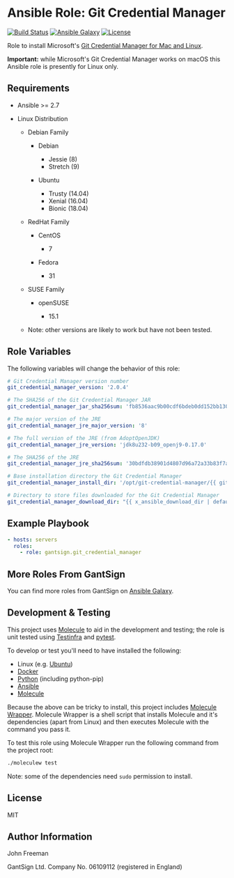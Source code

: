 Ansible Role: Git Credential Manager
====================================

[![Build Status](https://travis-ci.com/gantsign/ansible_role_git_credential_manager.svg?branch=master)](https://travis-ci.com/gantsign/ansible_role_git_credential_manager)
[![Ansible Galaxy](https://img.shields.io/badge/ansible--galaxy-gantsign.git__credential__manager-blue.svg)](https://galaxy.ansible.com/gantsign/git_credential_manager)
[![License](https://img.shields.io/badge/license-MIT-blue.svg)](https://raw.githubusercontent.com/gantsign/ansible_role_git_credential_manager/master/LICENSE)

Role to install Microsoft's [Git Credential Manager for Mac and Linux](https://github.com/Microsoft/Git-Credential-Manager-for-Mac-and-Linux).

**Important:** while Microsoft's Git Credential Manager works on macOS this
Ansible role is presently for Linux only.

Requirements
------------

* Ansible >= 2.7

* Linux Distribution

    * Debian Family

        * Debian

            * Jessie (8)
            * Stretch (9)

        * Ubuntu

            * Trusty (14.04)
            * Xenial (16.04)
            * Bionic (18.04)

    * RedHat Family

        * CentOS

            * 7

        * Fedora

            * 31

    * SUSE Family

        * openSUSE

            * 15.1

    * Note: other versions are likely to work but have not been tested.

Role Variables
--------------

The following variables will change the behavior of this role:

```yaml
# Git Credential Manager version number
git_credential_manager_version: '2.0.4'

# The SHA256 of the Git Credential Manager JAR
git_credential_manager_jar_sha256sum: 'fb8536aac9b00cdf6bdeb0dd152bb1306d88cd3fdb7a958ac9a144bf4017cad7'

# The major version of the JRE
git_credential_manager_jre_major_version: '8'

# The full version of the JRE (from AdoptOpenJDK)
git_credential_manager_jre_version: 'jdk8u232-b09_openj9-0.17.0'

# The SHA256 of the JRE
git_credential_manager_jre_sha256sum: '30bdfdb38901d4807d96a72a33b83f7a4f40255e11a88853c1e8732acc4644a7'

# Base installation directory the Git Credential Manager
git_credential_manager_install_dir: '/opt/git-credential-manager/{{ git_credential_manager_version }}'

# Directory to store files downloaded for the Git Credential Manager
git_credential_manager_download_dir: "{{ x_ansible_download_dir | default(ansible_env.HOME + '/.ansible/tmp/downloads') }}"
```

Example Playbook
----------------

```yaml
- hosts: servers
  roles:
    - role: gantsign.git_credential_manager
```

More Roles From GantSign
------------------------

You can find more roles from GantSign on
[Ansible Galaxy](https://galaxy.ansible.com/gantsign).

Development & Testing
---------------------

This project uses [Molecule](http://molecule.readthedocs.io/) to aid in the
development and testing; the role is unit tested using
[Testinfra](http://testinfra.readthedocs.io/) and
[pytest](http://docs.pytest.org/).

To develop or test you'll need to have installed the following:

* Linux (e.g. [Ubuntu](http://www.ubuntu.com/))
* [Docker](https://www.docker.com/)
* [Python](https://www.python.org/) (including python-pip)
* [Ansible](https://www.ansible.com/)
* [Molecule](http://molecule.readthedocs.io/)

Because the above can be tricky to install, this project includes
[Molecule Wrapper](https://github.com/gantsign/molecule-wrapper). Molecule
Wrapper is a shell script that installs Molecule and it's dependencies (apart
from Linux) and then executes Molecule with the command you pass it.

To test this role using Molecule Wrapper run the following command from the
project root:

```bash
./moleculew test
```

Note: some of the dependencies need `sudo` permission to install.

License
-------

MIT

Author Information
------------------

John Freeman

GantSign Ltd.
Company No. 06109112 (registered in England)
